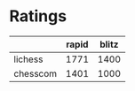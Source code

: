 # Ratings

|          | rapid | blitz |
|----------|-------|-------|
| lichess  | 1771 | 1400 |
| chesscom | 1401 | 1000 |
